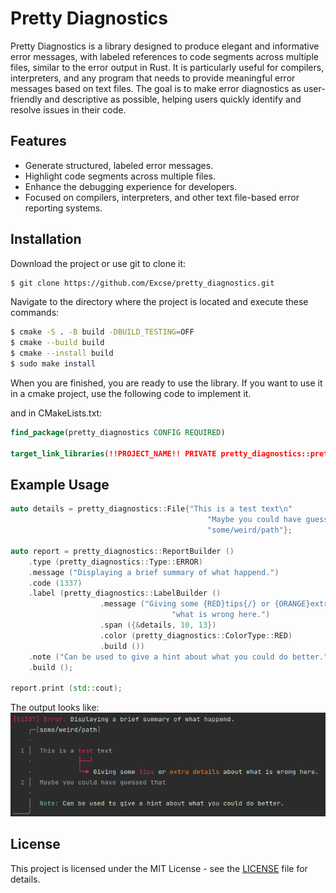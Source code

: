 # Pretty Diagnostics

Pretty Diagnostics is a library designed to produce elegant and informative error messages, with labeled references to code segments across multiple files, similar to the error output in Rust. It is particularly useful for compilers, interpreters, and any program that needs to provide meaningful error messages based on text files. The goal is to make error diagnostics as user-friendly and descriptive as possible, helping users quickly identify and resolve issues in their code.

## Features

- Generate structured, labeled error messages.
- Highlight code segments across multiple files.
- Enhance the debugging experience for developers.
- Focused on compilers, interpreters, and other text file-based error reporting systems.

## Installation

Download the project or use git to clone it:
```sh
$ git clone https://github.com/Excse/pretty_diagnostics.git
```

Navigate to the directory where the project is located and execute these commands:
```sh
$ cmake -S . -B build -DBUILD_TESTING=OFF
$ cmake --build build
$ cmake --install build
$ sudo make install
```

When you are finished, you are ready to use the library. If you want to use it in a
cmake project, use the following code to implement it.

and in CMakeLists.txt:
```cmake
find_package(pretty_diagnostics CONFIG REQUIRED)

target_link_libraries(!!PROJECT_NAME!! PRIVATE pretty_diagnostics::pretty_diagnostics)
```

## Example Usage

```cpp
auto details = pretty_diagnostics::File{"This is a test text\n"
                                            "Maybe you could have guessed that.",
                                            "some/weird/path"};

auto report = pretty_diagnostics::ReportBuilder ()
    .type (pretty_diagnostics::Type::ERROR)
    .message ("Displaying a brief summary of what happend.")
    .code (1337)
    .label (pretty_diagnostics::LabelBuilder ()
                    .message ("Giving some {RED}tips{/} or {ORANGE}extra details{/} about "
                                    "what is wrong here.")
                    .span ({&details, 10, 13})
                    .color (pretty_diagnostics::ColorType::RED)
                    .build ())
    .note ("Can be used to give a hint about what you could do better.")
    .build ();

report.print (std::cout);
```

The output looks like:</br>
![Image of this example](resources/example.png)

## License

This project is licensed under the MIT License - see the [LICENSE](LICENSE) file for details.
